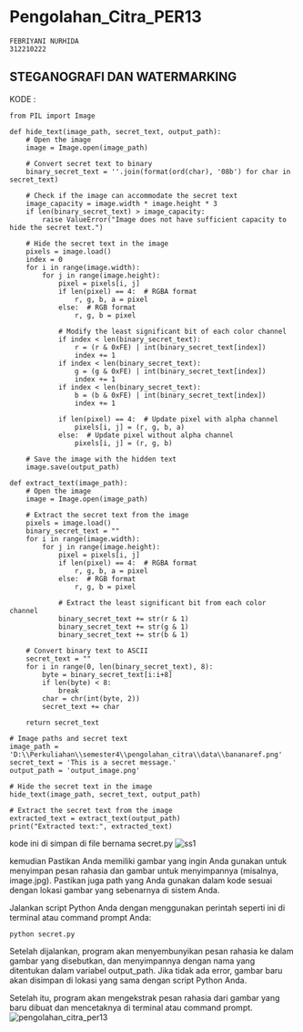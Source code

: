 # Pengolahan_Citra_PER13
```
FEBRIYANI NURHIDA
312210222
```

## STEGANOGRAFI DAN WATERMARKING

KODE :

```
from PIL import Image

def hide_text(image_path, secret_text, output_path):
    # Open the image
    image = Image.open(image_path)
    
    # Convert secret text to binary
    binary_secret_text = ''.join(format(ord(char), '08b') for char in secret_text)
    
    # Check if the image can accommodate the secret text
    image_capacity = image.width * image.height * 3
    if len(binary_secret_text) > image_capacity:
        raise ValueError("Image does not have sufficient capacity to hide the secret text.")
    
    # Hide the secret text in the image 
    pixels = image.load()
    index = 0
    for i in range(image.width):
        for j in range(image.height):
            pixel = pixels[i, j]
            if len(pixel) == 4:  # RGBA format
                r, g, b, a = pixel
            else:  # RGB format
                r, g, b = pixel
            
            # Modify the least significant bit of each color channel
            if index < len(binary_secret_text):
                r = (r & 0xFE) | int(binary_secret_text[index])
                index += 1
            if index < len(binary_secret_text):
                g = (g & 0xFE) | int(binary_secret_text[index])
                index += 1
            if index < len(binary_secret_text):
                b = (b & 0xFE) | int(binary_secret_text[index])
                index += 1
            
            if len(pixel) == 4:  # Update pixel with alpha channel
                pixels[i, j] = (r, g, b, a)
            else:  # Update pixel without alpha channel
                pixels[i, j] = (r, g, b)
    
    # Save the image with the hidden text
    image.save(output_path)

def extract_text(image_path):
    # Open the image
    image = Image.open(image_path)
    
    # Extract the secret text from the image
    pixels = image.load()
    binary_secret_text = ""
    for i in range(image.width):
        for j in range(image.height):
            pixel = pixels[i, j]
            if len(pixel) == 4:  # RGBA format
                r, g, b, a = pixel
            else:  # RGB format
                r, g, b = pixel
            
            # Extract the least significant bit from each color channel
            binary_secret_text += str(r & 1)
            binary_secret_text += str(g & 1)
            binary_secret_text += str(b & 1)
    
    # Convert binary text to ASCII
    secret_text = ""
    for i in range(0, len(binary_secret_text), 8):
        byte = binary_secret_text[i:i+8]
        if len(byte) < 8:
            break
        char = chr(int(byte, 2))
        secret_text += char
    
    return secret_text

# Image paths and secret text
image_path = 'D:\\Perkuliahan\\semester4\\pengolahan_citra\\data\\bananaref.png'
secret_text = 'This is a secret message.'
output_path = 'output_image.png'

# Hide the secret text in the image
hide_text(image_path, secret_text, output_path)

# Extract the secret text from the image
extracted_text = extract_text(output_path)
print("Extracted text:", extracted_text)
```

kode ini di simpan di file bernama secret.py
![ss1](https://github.com/Febriyaninurhida123/Pengolahan_Citra_PER13/assets/90132092/8eb2c089-e383-4eda-8b58-6526ac433750)


kemudian Pastikan Anda memiliki gambar yang ingin Anda gunakan untuk menyimpan pesan rahasia dan gambar untuk menyimpannya (misalnya, image.jpg). Pastikan juga path yang Anda gunakan dalam kode sesuai dengan lokasi gambar yang sebenarnya di sistem Anda.

Jalankan script Python Anda dengan menggunakan perintah seperti ini di terminal atau command prompt Anda:

```
python secret.py
```
Setelah dijalankan, program akan menyembunyikan pesan rahasia ke dalam gambar yang disebutkan, dan menyimpannya dengan nama yang ditentukan dalam variabel output_path. Jika tidak ada error, gambar baru akan disimpan di lokasi yang sama dengan script Python Anda.

Setelah itu, program akan mengekstrak pesan rahasia dari gambar yang baru dibuat dan mencetaknya di terminal atau command prompt.
![pengolahan_citra_per13](https://github.com/Febriyaninurhida123/Pengolahan_Citra_PER13/assets/90132092/c2398300-7cca-40fe-ac0b-95984c84dc6d)

